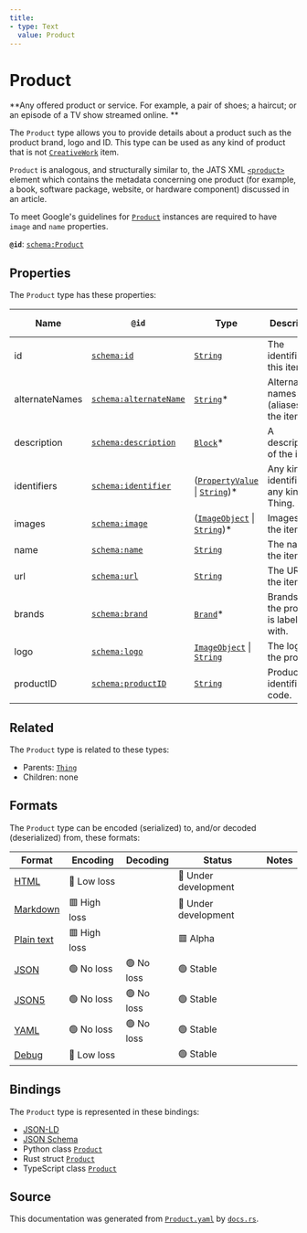 ```yaml
---
title:
- type: Text
  value: Product
---
```


# Product

**Any offered product or service. For example, a pair of shoes;
a haircut; or an episode of a TV show streamed online.
**

The `Product` type allows you to provide details about a product such as the product
brand, logo and ID. This type can be used as any kind of product that is not [`CreativeWork`](./CreativeWork) item.

`Product` is analogous, and structurally similar to, the 
JATS XML [`<product>`](https://jats.nlm.nih.gov/archiving/tag-library/1.1/element/product.html) element which
contains the metadata concerning one product (for example, a book, software package, website, or
hardware component) discussed in an article.

To meet Google's guidelines for [`Product`](https://developers.google.com/search/docs/data-types/product#product)
instances are required to have `image` and `name` properties.


**`@id`**: [`schema:Product`](https://schema.org/Product)

## Properties

The `Product` type has these properties:

| Name           | `@id`                                                      | Type                                                                                                                                                       | Description                                   | Inherited from                                                        |
| -------------- | ---------------------------------------------------------- | ---------------------------------------------------------------------------------------------------------------------------------------------------------- | --------------------------------------------- | --------------------------------------------------------------------- |
| id             | [`schema:id`](https://schema.org/id)                       | [`String`](https://stencila.dev/docs/reference/schema/data/string)                                                                                         | The identifier for this item                  | [`Entity`](https://stencila.dev/docs/reference/schema/other/entity)   |
| alternateNames | [`schema:alternateName`](https://schema.org/alternateName) | [`String`](https://stencila.dev/docs/reference/schema/data/string)*                                                                                        | Alternate names (aliases) for the item.       | [`Thing`](https://stencila.dev/docs/reference/schema/other/thing)     |
| description    | [`schema:description`](https://schema.org/description)     | [`Block`](https://stencila.dev/docs/reference/schema/prose/block)*                                                                                         | A description of the item.                    | [`Thing`](https://stencila.dev/docs/reference/schema/other/thing)     |
| identifiers    | [`schema:identifier`](https://schema.org/identifier)       | ([`PropertyValue`](https://stencila.dev/docs/reference/schema/other/property-value) \| [`String`](https://stencila.dev/docs/reference/schema/data/string))* | Any kind of identifier for any kind of Thing. | [`Thing`](https://stencila.dev/docs/reference/schema/other/thing)     |
| images         | [`schema:image`](https://schema.org/image)                 | ([`ImageObject`](https://stencila.dev/docs/reference/schema/works/image-object) \| [`String`](https://stencila.dev/docs/reference/schema/data/string))*    | Images of the item.                           | [`Thing`](https://stencila.dev/docs/reference/schema/other/thing)     |
| name           | [`schema:name`](https://schema.org/name)                   | [`String`](https://stencila.dev/docs/reference/schema/data/string)                                                                                         | The name of the item.                         | [`Thing`](https://stencila.dev/docs/reference/schema/other/thing)     |
| url            | [`schema:url`](https://schema.org/url)                     | [`String`](https://stencila.dev/docs/reference/schema/data/string)                                                                                         | The URL of the item.                          | [`Thing`](https://stencila.dev/docs/reference/schema/other/thing)     |
| brands         | [`schema:brand`](https://schema.org/brand)                 | [`Brand`](https://stencila.dev/docs/reference/schema/other/brand)*                                                                                         | Brands that the product is labelled with.     | [`Product`](https://stencila.dev/docs/reference/schema/other/product) |
| logo           | [`schema:logo`](https://schema.org/logo)                   | [`ImageObject`](https://stencila.dev/docs/reference/schema/works/image-object) \| [`String`](https://stencila.dev/docs/reference/schema/data/string)       | The logo of the product.                      | [`Product`](https://stencila.dev/docs/reference/schema/other/product) |
| productID      | [`schema:productID`](https://schema.org/productID)         | [`String`](https://stencila.dev/docs/reference/schema/data/string)                                                                                         | Product identification code.                  | [`Product`](https://stencila.dev/docs/reference/schema/other/product) |

## Related

The `Product` type is related to these types:

- Parents: [`Thing`](https://stencila.dev/docs/reference/schema/other/thing)
- Children: none

## Formats

The `Product` type can be encoded (serialized) to, and/or decoded (deserialized) from, these formats:

| Format                                                           | Encoding       | Decoding     | Status                 | Notes |
| ---------------------------------------------------------------- | -------------- | ------------ | ---------------------- | ----- |
| [HTML](https://stencila.dev/docs/reference/formats/{name})       | 🔷 Low loss     |              | 🚧 Under development    |       |
| [Markdown](https://stencila.dev/docs/reference/formats/{name})   | 🟥 High loss    |              | 🚧 Under development    |       |
| [Plain text](https://stencila.dev/docs/reference/formats/{name}) | 🟥 High loss    |              | 🟥 Alpha                |       |
| [JSON](https://stencila.dev/docs/reference/formats/{name})       | 🟢 No loss      | 🟢 No loss    | 🟢 Stable               |       |
| [JSON5](https://stencila.dev/docs/reference/formats/{name})      | 🟢 No loss      | 🟢 No loss    | 🟢 Stable               |       |
| [YAML](https://stencila.dev/docs/reference/formats/{name})       | 🟢 No loss      | 🟢 No loss    | 🟢 Stable               |       |
| [Debug](https://stencila.dev/docs/reference/formats/{name})      | 🔷 Low loss     |              | 🟢 Stable               |       |

## Bindings

The `Product` type is represented in these bindings:

- [JSON-LD](https://stencila.dev/Product.jsonld)
- [JSON Schema](https://stencila.dev/Product.schema.json)
- Python class [`Product`](https://github.com/stencila/stencila/blob/main/python/stencila/types/product.py)
- Rust struct [`Product`](https://github.com/stencila/stencila/blob/main/rust/schema/src/types/product.rs)
- TypeScript class [`Product`](https://github.com/stencila/stencila/blob/main/typescript/src/types/Product.ts)

## Source

This documentation was generated from [`Product.yaml`](https://github.com/stencila/stencila/blob/main/schema/Product.yaml) by [`docs.rs`](https://github.com/stencila/stencila/blob/main/rust/schema-gen/src/docs.rs).
